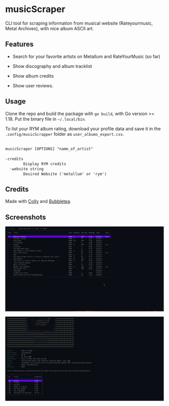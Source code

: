 # musicScraper

CLI tool for scraping information from musical website (Rateyourmusic, Metal
Archives), with nice album ASCII art.

## Features

- Search for your favorite artists on Metallum and RateYourMusic (so far)

- Show discography and album tracklist

- Show album credits

- Show user reviews.

## Usage

Clone the repo and build the package with `go build`, with Go version >= 1.18. Put the binary file in `~/.local/bin`.

To list your RYM album rating, download your profile data and save it in the
`.config/musicScrapper` folder as `user_albums_export.csv`.

```shell

musicScraper [OPTIONS] "name_of_artist"

-credits
        Display RYM credits
  -website string
        Desired Website ('metallum' or 'rym')
```

## Credits

Made with [Colly](https://github.com/gocolly/colly) and [Bubbletea](https://github.com/charmbracelet/bubbletea).

## Screenshots

![1](./images/1688463493.png)

![2](./images/1688464348.png)
